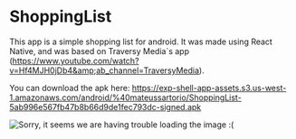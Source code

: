 # ShoppingList
This app is a simple shopping list for android. It was made using React Native, and was based on Traversy Media`s app (https://www.youtube.com/watch?v=Hf4MJH0jDb4&amp;ab_channel=TraversyMedia).

You can download the apk here: https://exp-shell-app-assets.s3.us-west-1.amazonaws.com/android/%40mateussartorio/ShoppingList-5ab996e567fb47b8b66d9de1fec793dc-signed.apk

<img src="https://user-images.githubusercontent.com/69646100/123479031-b3220180-d5d6-11eb-85b8-60431fff461e.png" alt="Sorry, it seems we are having trouble loading the image :(" widht="50">
